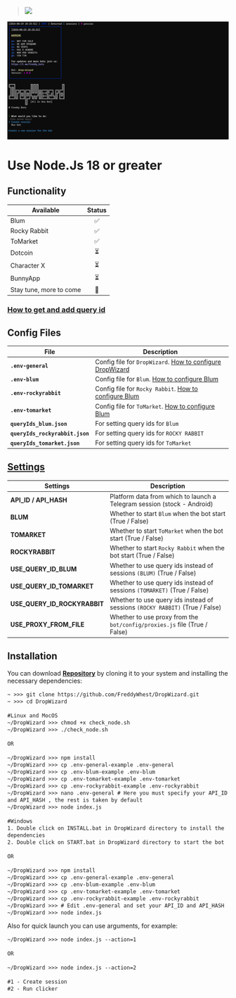 > [<img src="https://img.shields.io/badge/Telegram-%40Me-orange">](https://t.me/roddyfred)

![img1](./.github/images/hero.png)

# Use Node.Js 18 or greater

## Functionality

| Available               | Status |
| ----------------------- | :----: |
| Blum                    |   ✅   |
| Rocky Rabbit            |   ✅   |
| ToMarket                |   ✅   |
| Dotcoin                 |   ⏳   |
| Character X             |   ⏳   |
| BunnyApp                |   ⏳   |
| Stay tune, more to come |   👻   |

### [How to get and add query id](https://github.com/Freddywhest/DropWizard/blob/main/AddQueryId.md)

## Config Files

| File                            | Description                                                                                                                |
| ------------------------------- | -------------------------------------------------------------------------------------------------------------------------- |
| **`.env-general`**              | Config file for `DropWizard`. [How to configure DropWizard](#settings)                                                     |
| **`.env-blum`**                 | Config file for `Blum`. [How to configure Blum](https://github.com/Freddywhest/BlumBot/blob/main/README.md)                |
| **`.env-rockyrabbit`**          | Config file for `Rocky Rabbit`. [How to configure Blum](https://github.com/Freddywhest/RockyRabbitBot/blob/main/README.md) |
| **`.env-tomarket`**             | Config file for `ToMarket`. [How to configure Blum](https://github.com/Freddywhest/ToMarketBot/blob/main/README.md)        |
| **`queryIds_blum.json`**        | For setting query ids for `Blum`                                                                                           |
| **`queryIds_rockyrabbit.json`** | For setting query ids for `ROCKY RABBIT`                                                                                   |
| **`queryIds_tomarket.json`**    | For setting query ids for `ToMarket`                                                                                       |

## [Settings](https://github.com/FreddyWhest/DropWizard/blob/main/.env-general-example)

| Settings                     | Description                                                                  |
| ---------------------------- | ---------------------------------------------------------------------------- |
| **API_ID / API_HASH**        | Platform data from which to launch a Telegram session (stock - Android)      |
| **BLUM**                     | Whether to start `Blum` when the bot start (True / False)                    |
| **TOMARKET**                 | Whether to start `ToMarket` when the bot start (True / False)                |
| **ROCKYRABBIT**              | Whether to start `Rocky Rabbit` when the bot start (True / False)            |
| **USE_QUERY_ID_BLUM**        | Whether to use query ids instead of sessions `(BLUM)` (True / False)         |
| **USE_QUERY_ID_TOMARKET**    | Whether to use query ids instead of sessions `(TOMARKET)` (True / False)     |
| **USE_QUERY_ID_ROCKYRABBIT** | Whether to use query ids instead of sessions `(ROCKY RABBIT)` (True / False) |
| **USE_PROXY_FROM_FILE**      | Whether to use proxy from the `bot/config/proxies.js` file (True / False)    |

## Installation

You can download [**Repository**](https://github.com/FreddyWhest/DropWizard) by cloning it to your system and installing the necessary dependencies:

```shell
~ >>> git clone https://github.com/FreddyWhest/DropWizard.git
~ >>> cd DropWizard

#Linux and MocOS
~/DropWizard >>> chmod +x check_node.sh
~/DropWizard >>> ./check_node.sh

OR

~/DropWizard >>> npm install
~/DropWizard >>> cp .env-general-example .env-general
~/DropWizard >>> cp .env-blum-example .env-blum
~/DropWizard >>> cp .env-tomarket-example .env-tomarket
~/DropWizard >>> cp .env-rockyrabbit-example .env-rockyrabbit
~/DropWizard >>> nano .env-general # Here you must specify your API_ID and API_HASH , the rest is taken by default
~/DropWizard >>> node index.js

#Windows
1. Double click on INSTALL.bat in DropWizard directory to install the dependencies
2. Double click on START.bat in DropWizard directory to start the bot

OR

~/DropWizard >>> npm install
~/DropWizard >>> cp .env-general-example .env-general
~/DropWizard >>> cp .env-blum-example .env-blum
~/DropWizard >>> cp .env-tomarket-example .env-tomarket
~/DropWizard >>> cp .env-rockyrabbit-example .env-rockyrabbit
~/DropWizard >>> # Edit .env-general and set your API_ID and API_HASH
~/DropWizard >>> node index.js
```

Also for quick launch you can use arguments, for example:

```shell
~/DropWizard >>> node index.js --action=1

OR

~/DropWizard >>> node index.js --action=2

#1 - Create session
#2 - Run clicker
```
